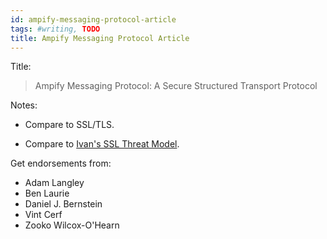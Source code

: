 ```yaml
---
id: ampify-messaging-protocol-article
tags: #writing, TODO
title: Ampify Messaging Protocol Article
---
```


Title:

> Ampify Messaging Protocol: A Secure Structured Transport Protocol

Notes:

* Compare to SSL/TLS.

* Compare to [Ivan's SSL Threat Model](http://blog.ivanristic.com/2009/09/ssl-threat-model.html).

Get endorsements from:

* Adam Langley
* Ben Laurie
* Daniel J. Bernstein
* Vint Cerf
* Zooko Wilcox-O'Hearn